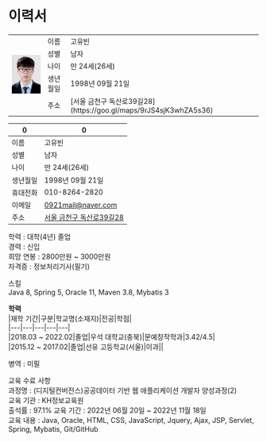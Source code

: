 # 이력서
  
<table>
  <tr>
    <td rowspan="5">
      <img src="https://github.com/fgjkqm20/resume/blob/main/image/profile.png">
    </td>
    <td>이름</td>
    <td>고유빈</td>
  </tr>
  <tr>
    <td>성별</td>
    <td>남자</td>
  </tr>
  <tr>
    <td>나이</td>
    <td>만 24세(26세)</td>
  </tr>
  <tr>
    <td>생년월일</td>
    <td>1998년 09월 21일</td>
  </tr>
  <tr>
    <td>주소</td>
    <td>[서울 금천구 독산로39길28](https://goo.gl/maps/9rJS4sjK3whZA5s36)</td>
  </tr>
</table>
  
|0|0|  
|---|---|  
|이름|고유빈|  
|성별|남자|  
|나이|만 24세(26세)|  
|생년월일|1998년 09월 21일|  
|휴대전화|010-8264-2820|  
|이메일| 0921mail@naver.com|  
|주소|[서울 금천구 독산로39길28](https://goo.gl/maps/9rJS4sjK3whZA5s36)|  
  
학력 : 대학(4년) 졸업  
경력 : 신입  
희망 연봉 : 2800만원 ~ 3000만원  
자격증 : 정보처리기사(필기)  

스킬  
Java 8, Spring 5, Oracle 11, Maven 3.8, Mybatis 3  
  
**학력**  
|재학 기간|구분|학교명(소재지)|전공|학점|  
|---|---|---|---|---|  
|2018.03 ~ 2022.02|졸업|우석 대학교(충북)|문예창작학과|3.42/4.5|  
|2015.12 ~ 2017.02|졸업|선유 고등학교(서울)|이과||  
  
병역 : 미필  
  
교육 수료 사항  
과정명 : (디지털컨버전스)공공데이터 기반 웹 애플리케이션 개발자 양성과정(2)  
교육 기관 : KH정보교육원  
출석률 : 97.1%
교육 기간 : 2022년 06월 20일 ~ 2022년 11월 18일  
교육 내용 : Java, Oracle, HTML, CSS, JavaScript, Jquery, Ajax, JSP, Servlet, Spring, Mybatis, Git/GitHub  
